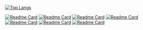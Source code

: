 [![Top Langs](https://github-readme-stats.vercel.app/api/top-langs/?username=yantao1995&layout=compact)](https://github.com/anuraghazra/github-readme-stats)

[![Readme Card](https://github-readme-stats.vercel.app/api/pin/?username=yantao1995&repo=transaction-matching-engine&show_owner=true&theme=buefy)](https://github.com/anuraghazra/github-readme-stats)
[![Readme Card](https://github-readme-stats.vercel.app/api/pin/?username=yantao1995&repo=ds&show_owner=true&theme=buefy)](https://github.com/anuraghazra/github-readme-stats)
[![Readme Card](https://github-readme-stats.vercel.app/api/pin/?username=yantao1995&repo=qrcode2console&show_owner=true&theme=buefy)](https://github.com/anuraghazra/github-readme-stats)
[![Readme Card](https://github-readme-stats.vercel.app/api/pin/?username=yantao1995&repo=mfc-soft-utils&show_owner=true&theme=buefy)](https://github.com/anuraghazra/github-readme-stats)
[![Readme Card](https://github-readme-stats.vercel.app/api/pin/?username=yantao1995&repo=algor&show_owner=true&theme=buefy)](https://github.com/anuraghazra/github-readme-stats)
[![Readme Card](https://github-readme-stats.vercel.app/api/pin/?username=yantao1995&repo=CourseSelectionSystem&show_owner=true&theme=buefy)](https://github.com/anuraghazra/github-readme-stats)
[![Readme Card](https://github-readme-stats.vercel.app/api/pin/?username=yantao1995&repo=public-chain-demo&show_owner=true&theme=buefy)](https://github.com/anuraghazra/github-readme-stats)
